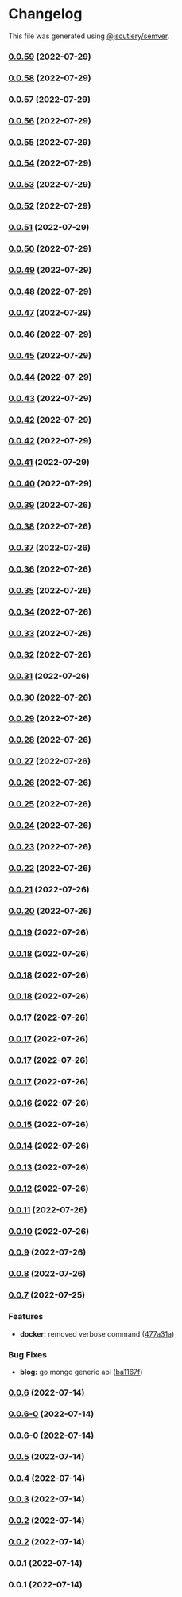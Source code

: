 # Changelog

This file was generated using [@jscutlery/semver](https://github.com/jscutlery/semver).

### [0.0.59](https://github.com/yurikrupnik/nx-go-playground/compare/users-api-0.0.58...users-api-0.0.59) (2022-07-29)

### [0.0.58](https://github.com/yurikrupnik/nx-go-playground/compare/users-api-0.0.57...users-api-0.0.58) (2022-07-29)

### [0.0.57](https://github.com/yurikrupnik/nx-go-playground/compare/users-api-0.0.56...users-api-0.0.57) (2022-07-29)

### [0.0.56](https://github.com/yurikrupnik/nx-go-playground/compare/users-api-0.0.55...users-api-0.0.56) (2022-07-29)

### [0.0.55](https://github.com/yurikrupnik/nx-go-playground/compare/users-api-0.0.54...users-api-0.0.55) (2022-07-29)

### [0.0.54](https://github.com/yurikrupnik/nx-go-playground/compare/users-api-0.0.53...users-api-0.0.54) (2022-07-29)

### [0.0.53](https://github.com/yurikrupnik/nx-go-playground/compare/users-api-0.0.52...users-api-0.0.53) (2022-07-29)

### [0.0.52](https://github.com/yurikrupnik/nx-go-playground/compare/users-api-0.0.51...users-api-0.0.52) (2022-07-29)

### [0.0.51](https://github.com/yurikrupnik/nx-go-playground/compare/users-api-0.0.50...users-api-0.0.51) (2022-07-29)

### [0.0.50](https://github.com/yurikrupnik/nx-go-playground/compare/users-api-0.0.49...users-api-0.0.50) (2022-07-29)

### [0.0.49](https://github.com/yurikrupnik/nx-go-playground/compare/users-api-0.0.48...users-api-0.0.49) (2022-07-29)

### [0.0.48](https://github.com/yurikrupnik/nx-go-playground/compare/users-api-0.0.47...users-api-0.0.48) (2022-07-29)

### [0.0.47](https://github.com/yurikrupnik/nx-go-playground/compare/users-api-0.0.46...users-api-0.0.47) (2022-07-29)

### [0.0.46](https://github.com/yurikrupnik/nx-go-playground/compare/users-api-0.0.45...users-api-0.0.46) (2022-07-29)

### [0.0.45](https://github.com/yurikrupnik/nx-go-playground/compare/users-api-0.0.44...users-api-0.0.45) (2022-07-29)

### [0.0.44](https://github.com/yurikrupnik/nx-go-playground/compare/users-api-0.0.43...users-api-0.0.44) (2022-07-29)

### [0.0.43](https://github.com/yurikrupnik/nx-go-playground/compare/users-api-0.0.42...users-api-0.0.43) (2022-07-29)

### [0.0.42](https://github.com/yurikrupnik/nx-go-playground/compare/users-api-0.0.41...users-api-0.0.42) (2022-07-29)

### [0.0.42](https://github.com/yurikrupnik/nx-go-playground/compare/users-api-0.0.41...users-api-0.0.42) (2022-07-29)

### [0.0.41](https://github.com/yurikrupnik/nx-go-playground/compare/users-api-0.0.40...users-api-0.0.41) (2022-07-29)

### [0.0.40](https://github.com/yurikrupnik/nx-go-playground/compare/users-api-0.0.39...users-api-0.0.40) (2022-07-29)

### [0.0.39](https://github.com/yurikrupnik/nx-go-playground/compare/users-api-0.0.38...users-api-0.0.39) (2022-07-26)

### [0.0.38](https://github.com/yurikrupnik/nx-go-playground/compare/users-api-0.0.37...users-api-0.0.38) (2022-07-26)

### [0.0.37](https://github.com/yurikrupnik/nx-go-playground/compare/users-api-0.0.36...users-api-0.0.37) (2022-07-26)

### [0.0.36](https://github.com/yurikrupnik/nx-go-playground/compare/users-api-0.0.35...users-api-0.0.36) (2022-07-26)

### [0.0.35](https://github.com/yurikrupnik/nx-go-playground/compare/users-api-0.0.34...users-api-0.0.35) (2022-07-26)

### [0.0.34](https://github.com/yurikrupnik/nx-go-playground/compare/users-api-0.0.33...users-api-0.0.34) (2022-07-26)

### [0.0.33](https://github.com/yurikrupnik/nx-go-playground/compare/users-api-0.0.32...users-api-0.0.33) (2022-07-26)

### [0.0.32](https://github.com/yurikrupnik/nx-go-playground/compare/users-api-0.0.31...users-api-0.0.32) (2022-07-26)

### [0.0.31](https://github.com/yurikrupnik/nx-go-playground/compare/users-api-0.0.30...users-api-0.0.31) (2022-07-26)

### [0.0.30](https://github.com/yurikrupnik/nx-go-playground/compare/users-api-0.0.29...users-api-0.0.30) (2022-07-26)

### [0.0.29](https://github.com/yurikrupnik/nx-go-playground/compare/users-api-0.0.28...users-api-0.0.29) (2022-07-26)

### [0.0.28](https://github.com/yurikrupnik/nx-go-playground/compare/users-api-0.0.27...users-api-0.0.28) (2022-07-26)

### [0.0.27](https://github.com/yurikrupnik/nx-go-playground/compare/users-api-0.0.26...users-api-0.0.27) (2022-07-26)

### [0.0.26](https://github.com/yurikrupnik/nx-go-playground/compare/users-api-0.0.25...users-api-0.0.26) (2022-07-26)

### [0.0.25](https://github.com/yurikrupnik/nx-go-playground/compare/users-api-0.0.24...users-api-0.0.25) (2022-07-26)

### [0.0.24](https://github.com/yurikrupnik/nx-go-playground/compare/users-api-0.0.23...users-api-0.0.24) (2022-07-26)

### [0.0.23](https://github.com/yurikrupnik/nx-go-playground/compare/users-api-0.0.22...users-api-0.0.23) (2022-07-26)

### [0.0.22](https://github.com/yurikrupnik/nx-go-playground/compare/users-api-0.0.21...users-api-0.0.22) (2022-07-26)

### [0.0.21](https://github.com/yurikrupnik/nx-go-playground/compare/users-api-0.0.20...users-api-0.0.21) (2022-07-26)

### [0.0.20](https://github.com/yurikrupnik/nx-go-playground/compare/users-api-0.0.19...users-api-0.0.20) (2022-07-26)

### [0.0.19](https://github.com/yurikrupnik/nx-go-playground/compare/users-api-0.0.18...users-api-0.0.19) (2022-07-26)

### [0.0.18](https://github.com/yurikrupnik/nx-go-playground/compare/users-api-0.0.17...users-api-0.0.18) (2022-07-26)

### [0.0.18](https://github.com/yurikrupnik/nx-go-playground/compare/users-api-0.0.17...users-api-0.0.18) (2022-07-26)

### [0.0.18](https://github.com/yurikrupnik/nx-go-playground/compare/users-api-0.0.17...users-api-0.0.18) (2022-07-26)

### [0.0.17](https://github.com/yurikrupnik/nx-go-playground/compare/users-api-0.0.16...users-api-0.0.17) (2022-07-26)

### [0.0.17](https://github.com/yurikrupnik/nx-go-playground/compare/users-api-0.0.16...users-api-0.0.17) (2022-07-26)

### [0.0.17](https://github.com/yurikrupnik/nx-go-playground/compare/users-api-0.0.16...users-api-0.0.17) (2022-07-26)

### [0.0.17](https://github.com/yurikrupnik/nx-go-playground/compare/users-api-0.0.16...users-api-0.0.17) (2022-07-26)

### [0.0.16](https://github.com/yurikrupnik/nx-go-playground/compare/users-api-0.0.15...users-api-0.0.16) (2022-07-26)

### [0.0.15](https://github.com/yurikrupnik/nx-go-playground/compare/users-api-0.0.14...users-api-0.0.15) (2022-07-26)

### [0.0.14](https://github.com/yurikrupnik/nx-go-playground/compare/users-api-0.0.13...users-api-0.0.14) (2022-07-26)

### [0.0.13](https://github.com/yurikrupnik/nx-go-playground/compare/users-api-0.0.12...users-api-0.0.13) (2022-07-26)

### [0.0.12](https://github.com/yurikrupnik/nx-go-playground/compare/users-api-0.0.11...users-api-0.0.12) (2022-07-26)

### [0.0.11](https://github.com/yurikrupnik/nx-go-playground/compare/users-api-0.0.10...users-api-0.0.11) (2022-07-26)

### [0.0.10](https://github.com/yurikrupnik/nx-go-playground/compare/users-api-0.0.9...users-api-0.0.10) (2022-07-26)

### [0.0.9](https://github.com/yurikrupnik/nx-go-playground/compare/users-api-0.0.8...users-api-0.0.9) (2022-07-26)

### [0.0.8](https://github.com/yurikrupnik/nx-go-playground/compare/users-api-0.0.7...users-api-0.0.8) (2022-07-26)

### [0.0.7](https://github.com/yurikrupnik/nx-go-playground/compare/users-api-0.0.6...users-api-0.0.7) (2022-07-25)


### Features

* **docker:** removed verbose command ([477a31a](https://github.com/yurikrupnik/nx-go-playground/commit/477a31a68ea2527cb62ed0e991c9a12f017f6ef9))


### Bug Fixes

* **blog:** go mongo generic api ([ba1167f](https://github.com/yurikrupnik/nx-go-playground/commit/ba1167f5caade9cabf19ff696122d5f0b727ff1d))

### [0.0.6](https://github.com/yurikrupnik/nx-go-playground/compare/users-api-0.0.6-0...users-api-0.0.6) (2022-07-14)

### [0.0.6-0](https://github.com/yurikrupnik/nx-go-playground/compare/users-api-0.0.5...users-api-0.0.6-0) (2022-07-14)

### [0.0.6-0](https://github.com/yurikrupnik/nx-go-playground/compare/users-api-0.0.5...users-api-0.0.6-0) (2022-07-14)

### [0.0.5](https://github.com/yurikrupnik/nx-go-playground/compare/users-api-0.0.4...users-api-0.0.5) (2022-07-14)

### [0.0.4](https://github.com/yurikrupnik/nx-go-playground/compare/users-api-0.0.3...users-api-0.0.4) (2022-07-14)

### [0.0.3](https://github.com/yurikrupnik/nx-go-playground/compare/users-api-0.0.2...users-api-0.0.3) (2022-07-14)

### [0.0.2](https://github.com/yurikrupnik/nx-go-playground/compare/users-api-0.0.1...users-api-0.0.2) (2022-07-14)

### [0.0.2](https://github.com/yurikrupnik/nx-go-playground/compare/users-api-0.0.1...users-api-0.0.2) (2022-07-14)

### 0.0.1 (2022-07-14)

### 0.0.1 (2022-07-14)
